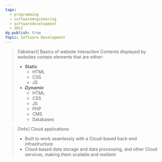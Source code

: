 ```yaml
---
tags:
  - programming
  - softwareengineering
  - softwaredevelopment
  - SDLC
dg-publish: true
Topic: Software Development
---
```


> [!abstract] Basics of website interaction
> Contents displayed by websites contain elements that are either:
>
> - **Static**
>   - HTML
>   - CSS
>   - JS
> - **_Dynamic_**
>   - HTML
>   - CSS
>   - JS
>   - PHP
>   - CMS
>   - Databases

> [!info] Cloud applications
>
> - Built to work seamlessly with a Cloud-based back-end infrastructure
> - Cloud-based data storage and data processing, and other Cloud services, making them scalable and resilient
